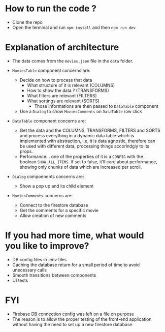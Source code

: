 # How to run the code ?
- Clone the repo
- Open the terminal and run `npm install` and then `npm run dev`

# Explanation of architecture
- The data comes from the `movies.json` file in the `data` folder.

- `MoviesTable` component concerns are:
    - Decide on how to process that data
        - What structure of it is relevant (COLUMNS)
        - How to show the data ? (TRANSFORMS)
        - What filters are relevant (FILTERS)
        - What sortings are relevant (SORTS)
            - Those informations are then passed to `DataTable` component
    - Use a `Dialog` to show `MoviesComments` on `DataTable` row click

- `DataTable` component concerns are:
    - Get the data and the COLUMNS, TRANSFORMS, FILTERS and SORTS and process everything in a dynamic data table which is implemented with abstraction, i.e, it is data agnostic, therefore can be used with different data, processing things accorindgly to its props.
    - Performance... one of the properties of it is a `CONFIG` with the boolean `SHOW_ALL_ITEMS`. If set to false, it'll care about performance, showing only chunks of data which are increased per scroll.

- `Dialog` compoenents concerns are:
    - Show a pop up and its child element

- `MoviesComments` concerns are:
    - Connect to the firestore database
    - Get the comments for a specific movie
    - Allow creation of new comments

# If you had more time, what would you like to improve?
- DB config files in .env files
- Caching the database return for a small period of time to avoid unecessary calls
- Smooth transitions between components
- UI tests

# FYI
- Firebase DB connection config was left on a file on purpose
- The reason is to allow the proper testing of the front-end application without having the need to set up a new firestore database